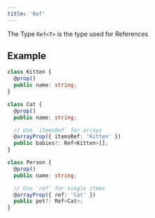 ```yaml
---
title: 'Ref'
---
```


The Type `Ref<T>` is the type used for References

## Example

```ts
class Kitten {
  @prop()
  public name: string;
}
```

```ts
class Cat {
  @prop()
  public name: string;

  // Use `itemsRef` for arrays
  @arrayProp({ itemsRef: 'Kitten' })
  public babies?: Ref<Kitten>[];
}
```

```ts
class Person {
  @prop()
  public name: string;

  // Use `ref` for single items
  @arrayProp({ ref: 'Cat' })
  public pet?: Ref<Cat>;
}
```
